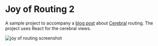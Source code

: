 # Joy of Routing 2

  A sample project to accompany a [blog post](http://j.mp/2af4Q7o) about [Cerebral](http://www.cerebraljs.com) routing. The project uses React for the cerebral views.

  ![joy of routing screenshot](http://j.mp/2a9TeSS)
